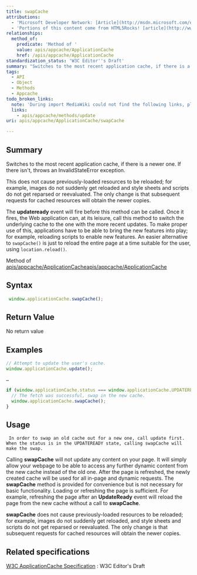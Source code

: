 ```yaml
---
title: swapCache
attributions:
  - 'Microsoft Developer Network: [Article](http://msdn.microsoft.com/en-us/library/ie/hh828809%28v=vs.85%29.aspx)'
  - 'Portions of this content come from HTML5Rocks! [article](http://www.html5rocks.com/en/tutorials/appcache/beginner/)'
relationships:
  method_of:
    predicate: 'Method of '
    value: apis/appcache/ApplicationCache
    href: /apis/appcache/ApplicationCache
standardization_status: 'W3C Editor''s Draft'
summary: "Switches to the most recent application cache, if there is a newer one. If there isn't, throws an InvalidStateError exception.\n"
tags:
  - API
  - Object
  - Methods
  - Appcache
todo_broken_links:
  note: 'During import MediaWiki could not find the following links, please fix and adjust this list.'
  links:
    - apis/appcache/methods/update
uri: apis/appcache/ApplicationCache/swapCache

---
```

## <span>Summary</span>

Switches to the most recent application cache, if there is a newer one. If there isn't, throws an InvalidStateError exception.

This does not cause previously-loaded resources to be reloaded; for example, images do not suddenly get reloaded and style sheets and scripts do not get reparsed or reevaluated. The only change is that subsequent requests for cached resources will obtain the newer copies.

The **updateready** event will fire before this method can be called. Once it fires, the Web application can, at its leisure, call this method to switch the underlying cache to the one with the more recent updates. To make proper use of this, applications have to be able to bring the new features into play; for example, reloading scripts to enable new features. An easier alternative to `swapCache()` is just to reload the entire page at a time suitable for the user, using `location.reload()`.

Method of [apis/appcache/ApplicationCache](/apis/appcache/ApplicationCache)[apis/appcache/ApplicationCache](/apis/appcache/ApplicationCache)

## <span>Syntax</span>

``` js
 window.applicationCache.swapCache();
```

## <span>Return Value</span>

No return value

## <span>Examples</span>

``` js
// Attempt to update the user's cache.
window.applicationCache.update();

…

if (window.applicationCache.status === window.applicationCache.UPDATEREADY) {
  // The fetch was successful, swap in the new cache.
  window.applicationCache.swapCache();
}
```

## <span>Usage</span>

     In order to swap an old cache out for a new one, call update first. When the status is in the UPDATEREADY state, calling swapCache will make the swap.

Calling **swapCache** will not update any content on your page. It will simply allow your webpage to be able to access any further dynamic content from the new cache instead of the old one. After the page is refreshed, the newly created cache will be used for all in-page and dynamic requests. The **swapCache** method is provided for convenience but is not necessary for basic functionality. Loading or refreshing the page is sufficient. For example, refreshing the page after an **UpdateReady** event will reload the page from the new cache without a call to **swapCache**.

**swapCache** does not cause previously-loaded resources to be reloaded; for example, images do not suddenly get reloaded, and style sheets and scripts do not get reparsed or reevaluated. The only change is that subsequent requests for cached resources will obtain the newer copies.

## <span>Related specifications</span>

[W3C ApplicationCache Specification](http://dev.w3.org/html5/spec/single-page.html#application-cache-api)
:   W3C Editor's Draft
